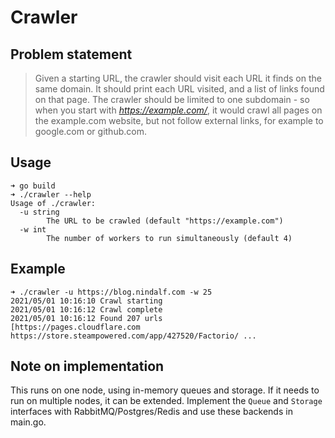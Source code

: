 # Crawler

## Problem statement

> Given a starting URL, the crawler should visit each URL it finds on the same domain. It should print each URL visited, and a list of links found on that page. The crawler should be limited to one subdomain - so when you start with *https://example.com/*, it would crawl all pages on the example.com website, but not follow external links, for example to google.com or github.com.

## Usage

```
➜ go build
➜ ./crawler --help
Usage of ./crawler:
  -u string
    	The URL to be crawled (default "https://example.com")
  -w int
    	The number of workers to run simultaneously (default 4)
```

## Example

```
➜ ./crawler -u https://blog.nindalf.com -w 25
2021/05/01 10:16:10 Crawl starting
2021/05/01 10:16:12 Crawl complete
2021/05/01 10:16:12 Found 207 urls
[https://pages.cloudflare.com https://store.steampowered.com/app/427520/Factorio/ ...
```

## Note on implementation

This runs on one node, using in-memory queues and storage. If it needs to run on multiple nodes, it can be extended. Implement the `Queue` and `Storage` interfaces with RabbitMQ/Postgres/Redis and use these backends in main.go.
